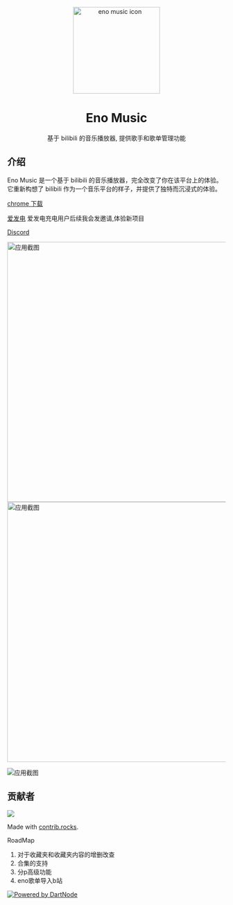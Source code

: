 <p align="center" style="margin-bottom: 0px !important;">
<img width="200" alt="eno music icon" src="https://github.com/user-attachments/assets/40c51e6a-02c4-44c5-89e3-00862a0856de"><br/>
</p>

<h1 align="center">Eno Music</h1>

<p align="center">基于 bilibili 的音乐播放器, 提供歌手和歌单管理功能</p>

## 介绍

Eno Music 是一个基于 bilibili 的音乐播放器，完全改变了你在该平台上的体验。它重新构想了 bilibili 作为一个音乐平台的样子，并提供了独特而沉浸式的体验。

[chrome 下载](https://chromewebstore.google.com/detail/eno-m/hjcdffalgapcchmopkbnkljenlglloln?hl=zh-CN&utm_source=ext_sidebar)

[爱发电](https://afdian.com/a/meanc)
爱发电充电用户后续我会发邀请,体验新项目

[Discord](https://discord.gg/HPv2WDrvhq)

<img width="600" alt="应用截图" src="https://github.com/user-attachments/assets/b2ea1257-d067-4ed0-b20b-9a27f32f0a36">

<img width="600" alt="应用截图" src="https://github.com/user-attachments/assets/efe9274f-c27b-4df1-9292-e4ce17a7b6c0">

![应用截图](https://github.com/user-attachments/assets/8e5faae6-4e57-4e0d-b13f-ac6b036a611f)

## 贡献者

<a href="https://github.com/cloudflypeng/eno-music/graphs/contributors">
  <img src="https://contrib.rocks/image?repo=cloudflypeng/eno-music" />
</a>

Made with [contrib.rocks](https://contrib.rocks).

RoadMap
1. 对于收藏夹和收藏夹内容的增删改查
2. 合集的支持
3. 分p高级功能
4. eno歌单导入b站

[![Powered by DartNode](https://dartnode.com/branding/DN-Open-Source-sm.png)](https://dartnode.com "Powered by DartNode - Free VPS for Open Source")
